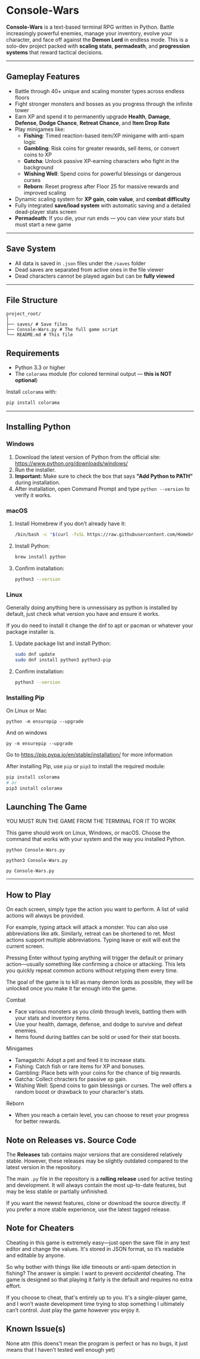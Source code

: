 # Console-Wars

**Console-Wars** is a text-based terminal RPG written in Python. Battle increasingly powerful enemies, manage your inventory, evolve your character, and face off against the **Demon Lord** in endless mode. This is a solo-dev project packed with **scaling stats**, **permadeath**, and **progression systems** that reward tactical decisions.

---

## Gameplay Features

- Battle through 40+ unique and scaling monster types across endless floors
- Fight stronger monsters and bosses as you progress through the infinite tower
- Earn XP and spend it to permanently upgrade **Health**, **Damage**, **Defense**, **Dodge Chance**, **Retreat Chance**, and **Item Drop Rate**
- Play minigames like:
  - **Fishing**: Timed reaction-based item/XP minigame with anti-spam logic
  - **Gambling**: Risk coins for greater rewards, sell items, or convert coins to XP
  - **Gatcha**: Unlock passive XP-earning characters who fight in the background
  - **Wishing Well**: Spend coins for powerful blessings or dangerous curses
  - **Reborn**: Reset progress after Floor 25 for massive rewards and improved scaling
- Dynamic scaling system for **XP gain**, **coin value**, and **combat difficulty**
- Fully integrated **save/load system** with automatic saving and a detailed dead-player stats screen
- **Permadeath**: If you die, your run ends — you can view your stats but must start a new game

---

## Save System

- All data is saved in `.json` files under the `/saves` folder
- Dead saves are separated from active ones in the file viewer
- Dead characters cannot be played again but can be **fully viewed**

---

## File Structure
```
project_root/
│
├── saves/ # Save files
├── Console-Wars.py # The full game script
└── README.md # This file
```
## Requirements

- Python 3.3 or higher  
- The `colorama` module (for colored terminal output — **this is NOT optional**)

Install `colorama` with:

```bash
pip install colorama
```

---

## Installing Python

### Windows

1. Download the latest version of Python from the official site: https://www.python.org/downloads/windows/
2. Run the installer.
3. **Important:** Make sure to check the box that says **"Add Python to PATH"** during installation.
4. After installation, open Command Prompt and type `python --version` to verify it works.

### macOS

1. Install Homebrew if you don’t already have it:  
   ```bash
   /bin/bash -c "$(curl -fsSL https://raw.githubusercontent.com/Homebrew/install/HEAD/install.sh)"
   ```
2. Install Python:  
   ```bash
   brew install python
   ```
3. Confirm installation:  
   ```bash
   python3 --version
   ```

### Linux
Generally doing anything here is unnessisary as python is installed by default, just check what version you have and ensure it works.

If you do need to install it change the dnf to apt or pacman or whatever your package installer is. 

1. Update package list and install Python:
   ```bash
   sudo dnf update
   sudo dnf install python3 python3-pip
   ```
2. Confirm installation:
   ```bash
   python3 --version
   ```

### Installing Pip
On Linux or Mac
```
python -m ensurepip --upgrade
```
And on windows
```
py -m ensurepip --upgrade
```
Go to https://pip.pypa.io/en/stable/installation/ for more information

After installing Pip, use `pip` or `pip3` to install the required module:

```bash
pip install colorama
# or
pip3 install colorama
```

## Launching The Game

YOU MUST RUN THE GAME FROM THE TERMINAL FOR IT TO WORK

This game should work on Linux, Windows, or macOS. Choose the command that works with your system and the way you installed Python.
```
python Console-Wars.py
```
```
python3 Console-Wars.py
```
```
py Console-Wars.py
```
---
## How to Play
On each screen, simply type the action you want to perform. A list of valid actions will always be provided.

For example, typing attack will attack a monster. You can also use abbreviations like atk. Similarly, retreat can be shortened to ret. Most actions support multiple abbreviations. Typing leave or exit will exit the current screen.

Pressing Enter without typing anything will trigger the default or primary action—usually something like confirming a choice or attacking. This lets you quickly repeat common actions without retyping them every time.

The goal of the game is to kill as many demon lords as possible, they will be unlocked once you make it far enough into the game. 

Combat

- Face various monsters as you climb through levels, battling them with your stats and inventory items.
- Use your health, damage, defense, and dodge to survive and defeat enemies.
- Items found during battles can be sold or used for their stat boosts.

Minigames
   
- Tamagatchi: Adopt a pet and feed it to increase stats.
- Fishing: Catch fish or rare items for XP and bonuses.
- Gambling: Place bets with your coins for the chance of big rewards.
- Gatcha: Collect chracters for passive xp gain.
- Wishing Well: Spend coins to gain blessings or curses. The well offers a random boost or drawback to your character's stats.

Reborn
- When you reach a certain level, you can choose to reset your progress for better rewards.

## Note on Releases vs. Source Code

The **Releases** tab contains major versions that are considered relatively stable. However, these releases may be slightly outdated compared to the latest version in the repository.

The main `.py` file in the repository is a **rolling release** used for active testing and development. It will always contain the most up-to-date features, but may be less stable or partially unfinished.

If you want the newest features, clone or download the source directly. If you prefer a more stable experience, use the latest tagged release.

## Note for Cheaters
Cheating in this game is extremely easy—just open the save file in any text editor and change the values. It's stored in JSON format, so it’s readable and editable by anyone.

So why bother with things like idle timeouts or anti-spam detection in fishing? The answer is simple: I want to prevent *accidental* cheating. The game is designed so that playing it fairly is the default and requires no extra effort.

If you choose to cheat, that's entirely up to you. It's a single-player game, and I won’t waste development time trying to stop something I ultimately can’t control. Just play the game however you enjoy it.

## Known Issue(s)
None atm (this doens't mean the program is perfect or has no bugs, it just means that I haven't tested well enough yet)
